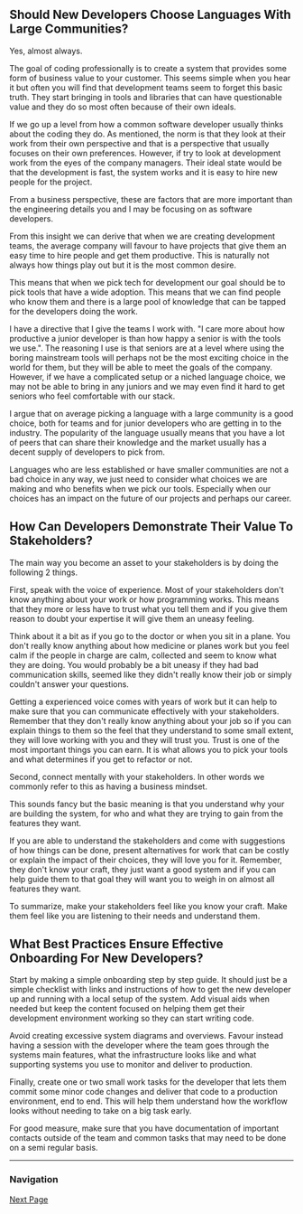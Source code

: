## Should New Developers Choose Languages With Large Communities?

Yes, almost always.

The goal of coding professionally is to create a system that provides
some form of business value to your customer. This seems simple when
you hear it but often you will find that development teams seem to
forget this basic truth. They start bringing in tools and libraries
that can have questionable value and they do so most often because
of their own ideals.

If we go up a level from how a common software developer usually
thinks about the coding they do. As mentioned, the norm is that
they look at their work from their own perspective and that is a
perspective that usually focuses on their own preferences.
However, if try to look at development work from the eyes of the
company managers. Their ideal state would be that the development
is fast, the system works and it is easy to hire new people for
the project.

From a business perspective, these are factors that are more important
than the engineering details you and I may be focusing on as software
developers.

From this insight we can derive that when we are creating development
teams, the average company will favour to have projects that give them
an easy time to hire people and get them productive. This is naturally
not always how things play out but it is the most common desire.

This means that when we pick tech for development our goal should be
to pick tools that have a wide adoption. This means that we can find
people who know them and there is a large pool of knowledge that can
be tapped for the developers doing the work.

I have a directive that I give the teams I work with. "I care more
about how productive a junior developer is than how happy a senior
is with the tools we use.". The reasoning I use is that seniors are
at a level where using the boring mainstream tools will perhaps not
be the most exciting choice in the world for them, but they will be
able to meet the goals of the company. However, if we have a complicated
setup or a niched language choice, we may not be able to bring in
any juniors and we may even find it hard to get seniors who feel
comfortable with our stack.

I argue that on average picking a language with a large community is
a good choice, both for teams and for junior developers who are getting
in to the industry. The popularity of the language usually means that
you have a lot of peers that can share their knowledge and the market
usually has a decent supply of developers to pick from.

Languages who are less established or have smaller communities are
not a bad choice in any way, we just need to consider what choices
we are making and who benefits when we pick our tools. Especially
when our choices has an impact on the future of our projects and
perhaps our career.

## How Can Developers Demonstrate Their Value To Stakeholders?

The main way you become an asset to your stakeholders is by doing
the following 2 things.

First, speak with the voice of experience. Most of your stakeholders
don't know anything about your work or how programming works. This
means that they more or less have to trust what you tell them and
if you give them reason to doubt your expertise it will give them
an uneasy feeling.

Think about it a bit as if you go to the doctor or when you sit in
a plane. You don't really know anything about how medicine or planes
work but you feel calm if the people in charge are calm, collected
and seem to know what they are doing. You would probably be a bit
uneasy if they had bad communication skills, seemed like they
didn't really know their job or simply couldn't answer your questions.

Getting a experienced voice comes with years of work but it can help
to make sure that you can communicate effectively with your stakeholders.
Remember that they don't really know anything about your job so if
you can explain things to them so the feel that they understand to
some small extent, they will love working with you and they will
trust you. Trust is one of the most important things you can earn.
It is what allows you to pick your tools and what determines if you
get to refactor or not.

Second, connect mentally with your stakeholders. In other words we
commonly refer to this as having a business mindset.

This sounds fancy but the basic meaning is that you understand why
your are building the system, for who and what they are trying to
gain from the features they want.

If you are able to understand the stakeholders and come with suggestions
of how things can be done, present alternatives for work that can
be costly or explain the impact of their choices, they will love you
for it. Remember, they don't know your craft, they just want a good
system and if you can help guide them to that goal they will want
you to weigh in on almost all features they want.

To summarize, make your stakeholders feel like you know your craft.
Make them feel like you are listening to their needs and understand
them.


## What Best Practices Ensure Effective Onboarding For New Developers?

Start by making a simple onboarding step by step guide. It should just
be a simple checklist with links and instructions of how to get the
new developer up and running with a local setup of the system. Add
visual aids when needed but keep the content focused on helping them
get their development environment working so they can start writing
code.

Avoid creating excessive system diagrams and overviews. Favour instead
having a session with the developer where the team goes through the
systems main features, what the infrastructure looks like and what
supporting systems you use to monitor and deliver to production.

Finally, create one or two small work tasks for the developer that
lets them commit some minor code changes and deliver that code to
a production environment, end to end. This will help them understand
how the workflow looks without needing to take on a big task early.

For good measure, make sure that you have documentation of important
contacts outside of the team and common tasks that may need to be done
on a semi regular basis.

---

### Navigation

[Next Page](career_growth_and_job_market/page_034.md)
